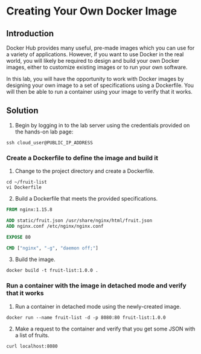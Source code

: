 # Creating Your Own Docker Image

## Introduction

Docker Hub provides many useful, pre-made images which you can use for a variety of applications. However, if you want to use Docker in the real world, you will likely be required to design and build your own Docker images, either to customize existing images or to run your own software.

In this lab, you will have the opportunity to work with Docker images by designing your own image to a set of specifications using a Dockerfile. You will then be able to run a container using your image to verify that it works.

## Solution

1. Begin by logging in to the lab server using the credentials provided on the hands-on lab page:

```
ssh cloud_user@PUBLIC_IP_ADDRESS
```

### Create a Dockerfile to define the image and build it

1. Change to the project directory and create a Dockerfile.

```
cd ~/fruit-list
vi Dockerfile
```

2. Build a Dockerfile that meets the provided specifications.

```Dockerfile
FROM nginx:1.15.8

ADD static/fruit.json /usr/share/nginx/html/fruit.json
ADD nginx.conf /etc/nginx/nginx.conf

EXPOSE 80

CMD ["nginx", "-g", "daemon off;"]
```

3. Build the image.

```
docker build -t fruit-list:1.0.0 .
```

### Run a container with the image in detached mode and verify that it works

1. Run a container in detached mode using the newly-created image.

```
docker run --name fruit-list -d -p 8080:80 fruit-list:1.0.0
```

2. Make a request to the container and verify that you get some JSON with a list of fruits.

```
curl localhost:8080
```
